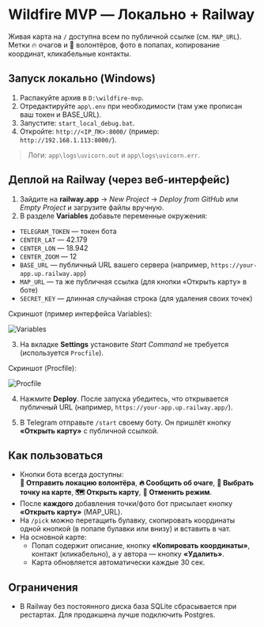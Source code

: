 # Wildfire MVP — Локально + Railway

Живая карта на `/` доступна всем по публичной ссылке (см. `MAP_URL`). Метки 🔥 очагов и 📍 волонтёров, фото в попапах, копирование координат, кликабельные контакты.

## Запуск локально (Windows)
1. Распакуйте архив в `D:\wildfire-mvp`.
2. Отредактируйте `app\.env` при необходимости (там уже прописан ваш токен и BASE_URL).
3. Запустите: `start_local_debug.bat`.
4. Откройте: `http://<IP_ПК>:8000/` (пример: `http://192.168.1.113:8000/`).

> Логи: `app\logs\uvicorn.out` и `app\logs\uvicorn.err`.

## Деплой на Railway (через веб-интерфейс)
1. Зайдите на **railway.app** → *New Project* → *Deploy from GitHub* или *Empty Project* и загрузите файлы вручную.
2. В разделе **Variables** добавьте переменные окружения:

- `TELEGRAM_TOKEN` — токен бота
- `CENTER_LAT` — 42.179
- `CENTER_LON` — 18.942
- `CENTER_ZOOM` — 12
- `BASE_URL` — публичный URL вашего сервера (например, `https://your-app.up.railway.app`)
- `MAP_URL` — та же публичная ссылка (для кнопки «Открыть карту» в боте)
- `SECRET_KEY` — длинная случайная строка (для удаления своих точек)

Скриншот (пример интерфейса Variables):

![Variables](data:image/png;base64,iVBORw0KGgoAAAANSUhEUgAAAJAAAABACAYAAAAAAAAASURBVHicY2AYBaNgFIyBgYEAAAAASUVORK5CYII=)

3. На вкладке **Settings** установите *Start Command* не требуется (используется `Procfile`).

Скриншот (Procfile):

![Procfile](data:image/png;base64,iVBORw0KGgoAAAANSUhEUgAAAJAAAABACAYAAAAAAAAASURBVHicY2AYBaNgFIyBgYEAAAAASUVORK5CYII=)

4. Нажмите **Deploy**. После запуска убедитесь, что открывается публичный URL (например, `https://your-app.up.railway.app/`).

5. В Telegram отправьте `/start` своему боту. Он пришлёт кнопку **«Открыть карту»** с публичной ссылкой.

## Как пользоваться
- Кнопки бота всегда доступны:  
  **📍 Отправить локацию волонтёра**, **🔥 Сообщить об очаге**, **🧭 Выбрать точку на карте**, **🗺 Открыть карту**, **🔕 Отменить режим**.
- После **каждого** добавления точки/фото бот присылает кнопку **«Открыть карту»** (MAP_URL).
- На `/pick` можно перетащить булавку, скопировать координаты одной кнопкой (в попапе булавки или внизу) и вставить в чат.
- На основной карте:
  - Попап содержит описание, кнопку **«Копировать координаты»**, контакт (кликабельно), а у автора — кнопку **«Удалить»**.
  - Карта обновляется автоматически каждые 30 сек.

## Ограничения
- В Railway без постоянного диска база SQLite сбрасывается при рестартах. Для продакшена лучше подключить Postgres.
